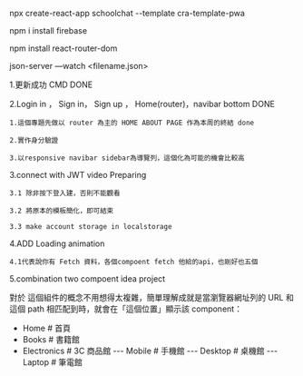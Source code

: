 npx create-react-app schoolchat --template cra-template-pwa

npm i install firebase

npm install react-router-dom

json-server —watch <filename.json>


1.更新成功 CMD DONE

2.Login in ， Sign in， Sign up ， Home(router)，navibar bottom DONE

    1.這個專題先做以 router 為主的 HOME ABOUT PAGE 作為本周的終結 done

    2.實作身分驗證

    3.以responsive navibar sidebar為導覽列，這個化為可能的機會比較高

    
    
    
3.connect with JWT video Preparing

    3.1 除非按下登入建，否則不能觀看

    3.2 將原本的模板簡化，即可結束

    3.3 make account storage in localstorage

4.ADD Loading animation

    4.1代表說你有 Fetch 資料，各個compoent fetch 他給的api，也剛好也五個

5.combination two compoent idea project

對於 <Route /> 這個組件的概念不用想得太複雜，簡單理解成就是當瀏覽器網址列的 URL 和這個 path 相匹配到時，就會在「這個位置」顯示該 component：


- Home       # 首頁
- Books      # 書籍館
- Electronics    # 3C 商品館
--- Mobile       # 手機館
--- Desktop      # 桌機館
--- Laptop       # 筆電館
